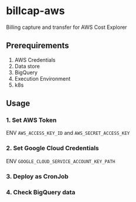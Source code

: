 # billcap-aws
Billing capture and transfer for AWS Cost Explorer

## Prerequirements

1. AWS Credentials
2. Data store
  1. BigQuery
2. Execution Environment
  3. k8s

## Usage

### 1. Set AWS Token

ENV `AWS_ACCESS_KEY_ID` and `AWS_SECRET_ACCESS_KEY`

### 2. Set Google Cloud Credentials

ENV `GOOGLE_CLOUD_SERVICE_ACCOUNT_KEY_PATH`

### 3. Deploy as CronJob

### 4. Check BigQuery data
